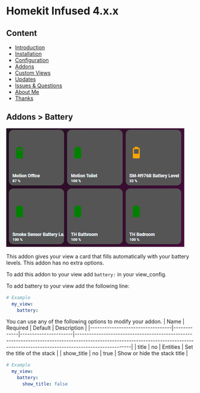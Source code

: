 # Homekit Infused 4.x.x

## Content
- [Introduction](index.md)
- [Installation](installation.md)
- [Configuration](configuration.md)
- [Addons](../addons.md)
- [Custom Views](custom_views.md)
- [Updates](updates.md)
- [Issues & Questions](issues.md)
- [About Me](about.md)
- [Thanks](thanks.md)

## Addons > Battery

![Homekit Infused](../images/auto-fill-battery-card.png)

This addon gives your view a card that fills automatically with your battery levels.
This addon has no extra options.

To add this addon to your view add `battery:` in your view_config.

To add battery to your view add the following line:

```yaml
# Example
  my_view:
    battery:
```

You can use any of the following options to modify your addon.
| Name | Required | Default | Description |
|----------------------------------|-------------|----------------------|-----------------------------------------------------------------------------------------------------------------------------------------------------------------------------------|
| title | no | Entities | Set the title of the stack |
| show_title | no | true | Show or hide the stack title |

```yaml
# Example
  my_view:
    battery:
      show_title: false
```              